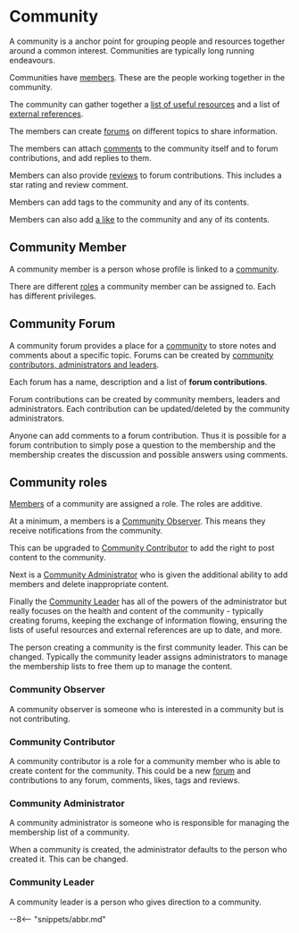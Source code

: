 <!-- SPDX-License-Identifier: CC-BY-4.0 -->
<!-- Copyright Contributors to the ODPi Egeria project. -->


# Community

A community is a anchor point for grouping people and resources together around a common interest.
Communities are typically long running endeavours.

Communities have [members](community-member.md).  These are the people working together in the
community.

The community can gather together a [list of useful resources](useful-resource.md)
and a list of [external references](external-reference.md).

The members can create [forums](#community-forum) on different topics to share information.

The members can attach [comments](comment.md) to the community itself and to forum
contributions, and add replies to them.

Members can also provide [reviews](review.md) to forum contributions.  This includes a star rating and
review comment.

Members can add tags to the community and any of its contents.

Members can also add [a like](like.md) to the community and any of its contents.

## Community Member

A community member is a person whose profile is linked to a [community](community.md).

There are different [roles](#community-roles) a community member can be assigned to.
Each has different privileges.

## Community Forum

A community forum provides a place for a [community](community.md) to store notes and comments
about a specific topic.  Forums can be
created by [community contributors, administrators and leaders](community-roles.md).

Each forum has a name, description and a list of
**forum contributions**.
 
Forum contributions can be created by community members, leaders and administrators.
Each contribution can be updated/deleted by the community administrators.

Anyone can add comments to a forum contribution.  Thus it is
possible for a forum contribution to simply pose a question to the membership
and the membership creates the discussion and possible answers using comments.

## Community roles

[Members](#community-member) of a community are assigned a role.
The roles are additive.

At a minimum, a members is a [Community Observer](community-observer.md).
This means they receive notifications from the community.

This can be upgraded to [Community Contributor](community-contributor.md)
to add the right to post content to the community.

Next is a [Community Administrator](community-administrator.md)
who is given the additional ability to add members and delete inappropriate content.

Finally the [Community Leader](community-leader.md) has all of the powers of
the administrator but really focuses on the health and content of the community - typically
creating forums, keeping the exchange of information flowing, ensuring the
lists of useful resources and external references are up to date, and more.


The person creating a community is the first community leader.
This can be changed.
Typically the community leader assigns administrators to manage the membership lists to free them up
to manage the content.

### Community Observer

A community observer is someone who is interested in a community but is not contributing.

### Community Contributor

A community contributor is a role for a community member 
who is able to create content for the community.
This could be a new [forum](#community-forum) and contributions to any forum, 
comments, likes, tags and reviews.

### Community Administrator

A community administrator is someone who is responsible for managing the membership list of a community.

When a community is created, the administrator defaults to the person who created it.
This can be changed.

### Community Leader

A community leader is a person who gives direction to a community.


--8<-- "snippets/abbr.md"